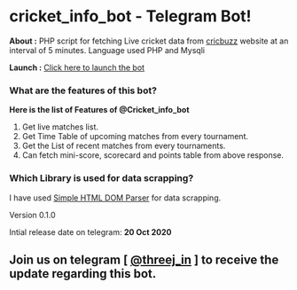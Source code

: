 # cricket_info_bot - Telegram Bot!
**About :** PHP script for fetching Live cricket data from [cricbuzz](https://cricbuzz.com) website at an interval of 5 minutes.
Language used PHP and Mysqli

**Launch :** [Click here to launch the bot](https://telegram.me/cricket_info_bot)

### What are the features of this bot?
**Here is the list of Features of @Cricket_info_bot**
1. Get live matches list.
2. Get Time Table of upcoming matches from every tournament.
3. Get the List of recent matches from every tournaments.
4. Can fetch mini-score, scorecard and points table from above response.

### Which Library is used for data scrapping?
I have used [Simple HTML DOM Parser](https://github.com/sunra/php-simple-html-dom-parser) for data scrapping.

Version 0.1.0

Intial release date on telegram: **20 Oct 2020**

## Join us on telegram [ [@threej_in](https://telegram.me/threej_in) ] to receive the update regarding this bot.
